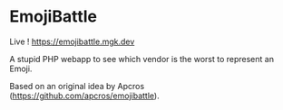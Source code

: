 # EmojiBattle

Live ! https://emojibattle.mgk.dev

A stupid PHP webapp to see which vendor is the worst to represent an Emoji.

Based on an original idea by Apcros (https://github.com/apcros/emojibattle).
